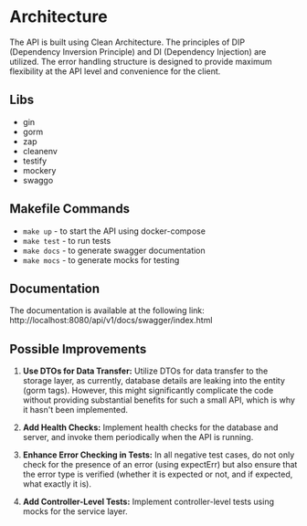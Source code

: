 # Architecture

The API is built using Clean Architecture. The principles of DIP (Dependency Inversion Principle) and DI (Dependency Injection) are utilized. The error handling structure is designed to provide maximum flexibility at the API level and convenience for the client.

## Libs

- gin
- gorm
- zap
- cleanenv
- testify
- mockery
- swaggo

## Makefile Commands

- `make up` - to start the API using docker-compose
- `make test` - to run tests
- `make docs` - to generate swagger documentation
- `make mocs` - to generate mocks for testing

## Documentation

The documentation is available at the following link: http://localhost:8080/api/v1/docs/swagger/index.html

## Possible Improvements

1. **Use DTOs for Data Transfer:** Utilize DTOs for data transfer to the storage layer, as currently, database details are leaking into the entity (gorm tags). However, this might significantly complicate the code without providing substantial benefits for such a small API, which is why it hasn't been implemented.

2. **Add Health Checks:** Implement health checks for the database and server, and invoke them periodically when the API is running.

3. **Enhance Error Checking in Tests:** In all negative test cases, do not only check for the presence of an error (using expectErr) but also ensure that the error type is verified (whether it is expected or not, and if expected, what exactly it is).

4. **Add Controller-Level Tests:** Implement controller-level tests using mocks for the service layer.
